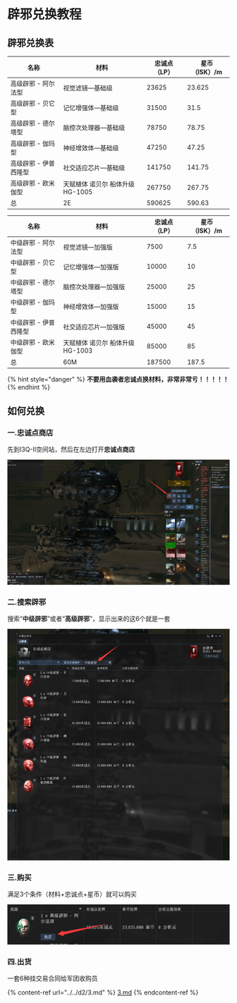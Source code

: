 # 辟邪兑换教程

## 辟邪兑换表

| 名称           | 材料                    | 忠诚点（LP） | 星币（ISK）/m |
| ------------ | --------------------- | ------- | --------- |
| 高级辟邪 - 阿尔法型  | 视觉滤镜—基础级              | 23625   | 23.625    |
| 高级辟邪 - 贝它型   | 记忆增强体—基础级             | 31500   | 31.5      |
| 高级辟邪 - 德尔塔型  | 脑控次处理器—基础级            | 78750   | 78.75     |
| 高级辟邪 - 伽玛型   | 神经增效体—基础级             | 47250   | 47.25     |
| 高级辟邪 - 伊普西隆型 | 社交适应芯片—基础级            | 141750  | 141.75    |
| 高级辟邪 - 欧米伽型  | 天赋植体 诺贝尔 船体升级 HG-1005 | 267750  | 267.75    |
| 总            | 2E                    | 590625  | 590.63    |

| 名称           | 材料                    | 忠诚点（LP） | 星币（ISK）/m |
| ------------ | --------------------- | ------- | --------- |
| 中级辟邪 - 阿尔法型  | 视觉滤镜—加强版              | 7500    | 7.5       |
| 中级辟邪 - 贝它型   | 记忆增强体—加强版             | 10000   | 10        |
| 中级辟邪 - 德尔塔型  | 脑控次处理器—加强版            | 25000   | 25        |
| 中级辟邪 - 伽玛型   | 神经增效体—加强版             | 15000   | 15        |
| 中级辟邪 - 伊普西隆型 | 社交适应芯片—加强版            | 45000   | 45        |
| 中级辟邪 - 欧米伽型  | 天赋植体 诺贝尔 船体升级 HG-1003 | 85000   | 85        |
| 总            | 60M                   | 187500  | 187.5     |

{% hint style="danger" %}
**不要用血袭者忠诚点换材料，非常非常亏！！！！！**
{% endhint %}

## 如何兑换

### 一.忠诚点商店

先到I3Q-II空间站，然后在左边打开**忠诚点商店**

![](../../.gitbook/assets/QQ图片20210920180658.png)

### 二.搜索辟邪

搜索“**中级辟邪**”或者“**高级辟邪**”，显示出来的这6个就是一套

![](../../.gitbook/assets/QQ图片20210920181838.png)

### 三.购买

满足3个条件（材料+忠诚点+星币）就可以购买

![](../../.gitbook/assets/QQ图片20210920182117.png)

### 四.出货

一套6种挂交易合同给军团收购员

{% content-ref url="../../d2/3.md" %}
[3.md](../../d2/3.md)
{% endcontent-ref %}

